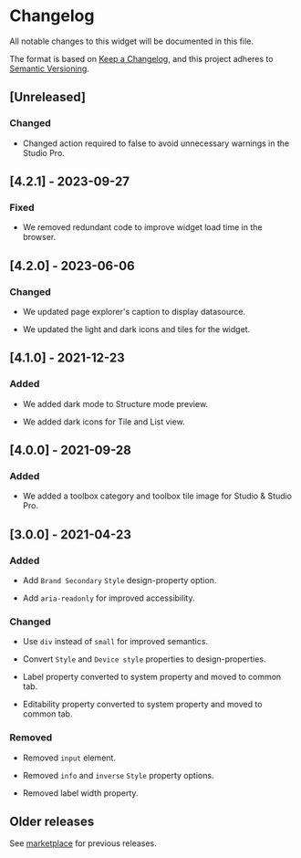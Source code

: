 # Changelog

All notable changes to this widget will be documented in this file.

The format is based on [Keep a Changelog](https://keepachangelog.com/en/1.0.0/), and this project adheres to [Semantic Versioning](https://semver.org/spec/v2.0.0.html).

## [Unreleased]

### Changed

-   Changed action required to false to avoid unnecessary warnings in the Studio Pro.

## [4.2.1] - 2023-09-27

### Fixed

-   We removed redundant code to improve widget load time in the browser.

## [4.2.0] - 2023-06-06

### Changed

-   We updated page explorer's caption to display datasource.

-   We updated the light and dark icons and tiles for the widget.

## [4.1.0] - 2021-12-23

### Added

-   We added dark mode to Structure mode preview.

-   We added dark icons for Tile and List view.

## [4.0.0] - 2021-09-28

### Added

-   We added a toolbox category and toolbox tile image for Studio & Studio Pro.

## [3.0.0] - 2021-04-23

### Added

-   Add `Brand Secondary` `Style` design-property option.

-   Add `aria-readonly` for improved accessibility.

### Changed

-   Use `div` instead of `small` for improved semantics.

-   Convert `Style` and `Device style` properties to design-properties.

-   Label property converted to system property and moved to common tab.

-   Editability property converted to system property and moved to common tab.

### Removed

-   Removed `input` element.

-   Removed `info` and `inverse` `Style` property options.

-   Removed label width property.

## Older releases

See [marketplace](https://marketplace.mendix.com/link/component/50324) for previous releases.
